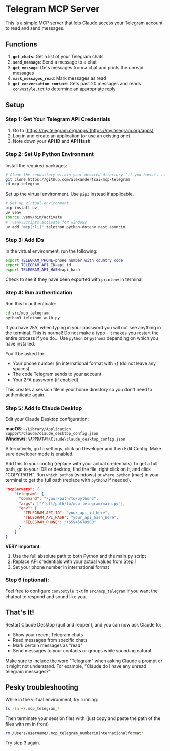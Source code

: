 # Telegram MCP Server

This is a simple MCP server that lets Claude access your Telegram account to read and send messages.

## Functions

1. **`get_chats`**: Get a list of your Telegram chats
2. **`send_message`**: Send a message to a chat
2. **`get_message`**: Gets messages from a chat and prints the unread messages
3. **`mark_messages_read`**: Mark messages as read
4. **`get_conversation_context`**: Gets past 20 messages and reads `convostyle.txt` to determine an appropriate reply


## Setup

### Step 1: Get Your Telegram API Credentials

1. Go to [https://my.telegram.org/apps](https://my.telegram.org/apps)
2. Log in and create an application (or use an existing one)
3. Note down your **API ID** and **API Hash**

### Step 2: Set Up Python Environment

Install the required packages:

```bash
# Clone the repository within your desired directory (if you haven't already)
git clone https://github.com/alexandertsai/mcp-telegram
cd mcp-telegram
```

Set up the virtual environment. Use `pip3` instead if applicable.
```bash
# Set up virtual environment
pip install uv
uv venv
source .venv/bin/activate
# .venv\Scripts\activate for windows
uv add "mcp[cli]" telethon python-dotenv nest_asyncio
```

### Step 3: Add IDs

In the virtual environment, run the following:
```bash
export TELEGRAM_PHONE=phone number with country code
export TELEGRAM_API_ID=api_id
export TELEGRAM_API_HASH=api_hash
```

Check to see if they have been exported with `printenv` in terminal.

### Step 4: Run authentication

Run this to authenticate:

```bash
cd src/mcp_telegram
python3 telethon_auth.py
```

If you have 2FA, when typing in your password you will not see anything in the terminal. This is normal! Do not make a typo - it makes you restart the entire process if you do... Use `python` or `python3` depending on which you have installed.

You'll be asked for:
- Your phone number (in international format with +) (do not leave any spaces)
- The code Telegram sends to your account
- Your 2FA password (if enabled)

This creates a session file in your home directory so you don't need to authenticate again.

### Step 5: Add to Claude Desktop

Edit your Claude Desktop configuration:

**macOS**: `~/Library/Application Support/Claude/claude_desktop_config.json`  
**Windows**: `%APPDATA%\Claude\claude_desktop_config.json`

Alternatively, go to settings, click on Developer and then Edit Config. Make sure developer mode is enabled. 


Add this to your config (replace with your actual credentials) To get a full path, go to your IDE or desktop, find the file, right click on it, and click "COPY PATH". Run `which python` (windows) or `where python` (mac) in your terminal to get the full path (replace with `python3` if needed).

```json
"mcpServers": {
    "telegram": {
      "command": "/your/path/to/python3",
      "args": ["/full/path/to/mcp-telegram/main.py"],
      "env": {
        "TELEGRAM_API_ID": "your_api_id_here",
        "TELEGRAM_API_HASH": "your_api_hash_here",
        "TELEGRAM_PHONE": "+65945678900"
      }
    }
}
```

**VERY Important**:
1. Use the full absolute path to both Python and the main.py script
2. Replace API credentials with your actual values from Step 1
3. Set your phone number in international format

### Step 6 (optional):

Feel free to configure `convostyle.txt` in `src/mcp_telegram` if you want the chatbot to respond and sound like you.

## That's It!

Restart Claude Desktop (quit and reopen), and you can now ask Claude to:
- Show your recent Telegram chats
- Read messages from specific chats
- Mark certain messages as "read"
- Send messages to your contacts or groups while sounding natural

Make sure to include the word "Telegram" when asking Claude a prompt or it might not understand. For example, "Claude do I have any unread telegram messages?"

## Pesky troubleshooting
While in the virtual environment, try running:
```bash
ls -la ~/.mcp_telegram_*
```
Then terminate your session files with (just copy and paste the path of the files with rm in front)
```bash
rm /Users/username/.mcp_telegram_numberininternationalformat*
```
Try step 3 again.
